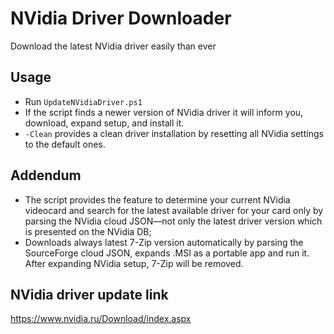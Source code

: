 # NVidia Driver Downloader
Download the latest NVidia driver easily than ever

## Usage

* Run `UpdateNVidiaDriver.ps1`
* If the script finds a newer version of NVidia driver it will inform you, download, expand setup, and install it.
* `-Clean` provides a clean driver installation by resetting all NVidia settings to the default ones.

## Addendum

* The script provides the feature to determine your current NVidia videocard and search for the latest available driver for your card only by parsing the NVidia cloud JSON—not only the latest driver version which is presented on the NVidia DB;
* Downloads always latest 7-Zip version automatically by parsing the SourceForge cloud JSON, expands .MSI as a portable app and run it. After expanding NVidia setup, 7-Zip will be removed.

## NVidia driver update link

<https://www.nvidia.ru/Download/index.aspx>
